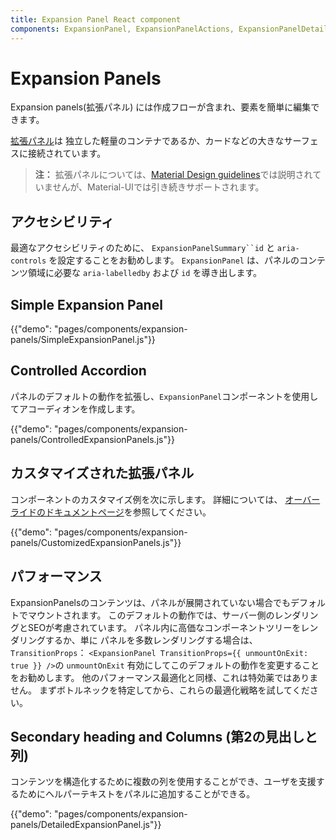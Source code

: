 ```yaml
---
title: Expansion Panel React component
components: ExpansionPanel, ExpansionPanelActions, ExpansionPanelDetails, ExpansionPanelSummary
---
```


# Expansion Panels

<p class="description">Expansion panels(拡張パネル) には作成フローが含まれ、要素を簡単に編集できます。</p>

[拡張パネル](https://material.io/archive/guidelines/components/expansion-panels.html)は 独立した軽量のコンテナであるか、カードなどの大きなサーフェスに接続されています。

> **注：** 拡張パネルについては、<a href=「https://material.io/」>Material Design guidelines</a>では説明されていませんが、Material-UIでは引き続きサポートされます。

## アクセシビリティ

最適なアクセシビリティのために、 `ExpansionPanelSummary``id` と `aria-controls` を設定することをお勧めします。 `ExpansionPanel` は、パネルのコンテンツ領域に必要な `aria-labelledby` および `id` を導き出します。

## Simple Expansion Panel

{{"demo": "pages/components/expansion-panels/SimpleExpansionPanel.js"}}

## Controlled Accordion

パネルのデフォルトの動作を拡張し、`ExpansionPanel`コンポーネントを使用してアコーディオンを作成します。

{{"demo": "pages/components/expansion-panels/ControlledExpansionPanels.js"}}

## カスタマイズされた拡張パネル

コンポーネントのカスタマイズ例を次に示します。 詳細については、 [オーバーライドのドキュメントページ](/customization/components/)を参照してください。

{{"demo": "pages/components/expansion-panels/CustomizedExpansionPanels.js"}}

## パフォーマンス

ExpansionPanelsのコンテンツは、パネルが展開されていない場合でもデフォルトでマウントされます。 このデフォルトの動作では、サーバー側のレンダリングとSEOが考慮されています。 パネル内に高価なコンポーネントツリーをレンダリングするか、単に パネルを多数レンダリングする場合は、 `TransitionProps`： `<ExpansionPanel TransitionProps={{ unmountOnExit: true }} />`の `unmountOnExit` 有効にしてこのデフォルトの動作を変更することをお勧めします。 他のパフォーマンス最適化と同様、これは特効薬ではありません。 まずボトルネックを特定してから、これらの最適化戦略を試してください。

## Secondary heading and Columns (第2の見出しと列)

コンテンツを構造化するために複数の列を使用することができ、ユーザを支援するためにヘルパーテキストをパネルに追加することができる。

{{"demo": "pages/components/expansion-panels/DetailedExpansionPanel.js"}}